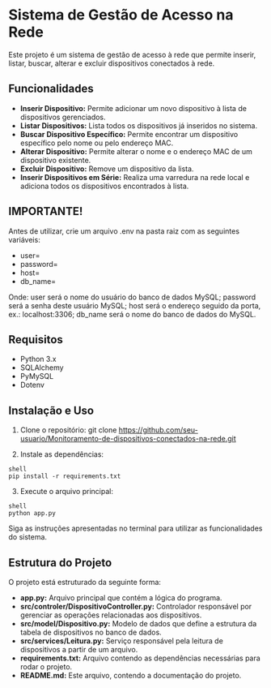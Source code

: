 # Sistema de Gestão de Acesso na Rede

Este projeto é um sistema de gestão de acesso à rede que permite inserir, listar, buscar, alterar e excluir dispositivos conectados à rede.

## Funcionalidades

- **Inserir Dispositivo:** Permite adicionar um novo dispositivo à lista de dispositivos gerenciados.
- **Listar Dispositivos:** Lista todos os dispositivos já inseridos no sistema.
- **Buscar Dispositivo Específico:** Permite encontrar um dispositivo específico pelo nome ou pelo endereço MAC.
- **Alterar Dispositivo:** Permite alterar o nome e o endereço MAC de um dispositivo existente.
- **Excluir Dispositivo:** Remove um dispositivo da lista.
- **Inserir Dispositivos em Série:** Realiza uma varredura na rede local e adiciona todos os dispositivos encontrados à lista.

## IMPORTANTE!
Antes de utilizar, crie um arquivo .env na pasta raiz com as seguintes variáveis:
- user=
- password=
- host=
- db_name=

Onde: user será o nome do usuário do banco de dados MySQL; password será a senha deste usuário MySQL; host será o endereço seguido da porta, ex.: localhost:3306; db_name será o nome do banco de dados do MySQL.

## Requisitos

- Python 3.x
- SQLAlchemy
- PyMySQL
- Dotenv

## Instalação e Uso

1. Clone o repositório:
git clone https://github.com/seu-usuario/Monitoramento-de-dispositivos-conectados-na-rede.git

2. Instale as dependências:

```
shell
pip install -r requirements.txt
```

3. Execute o arquivo principal:

```
shell
python app.py
```

Siga as instruções apresentadas no terminal para utilizar as funcionalidades do sistema.

## Estrutura do Projeto
O projeto está estruturado da seguinte forma:

- **app.py:** Arquivo principal que contém a lógica do programa.
- **src/controler/DispositivoController.py:** Controlador responsável por gerenciar as operações relacionadas aos dispositivos.
- **src/model/Dispositivo.py:** Modelo de dados que define a estrutura da tabela de dispositivos no banco de dados.
- **src/services/Leitura.py:** Serviço responsável pela leitura de dispositivos a partir de um arquivo.
- **requirements.txt:** Arquivo contendo as dependências necessárias para rodar o projeto.
- **README.md:** Este arquivo, contendo a documentação do projeto.